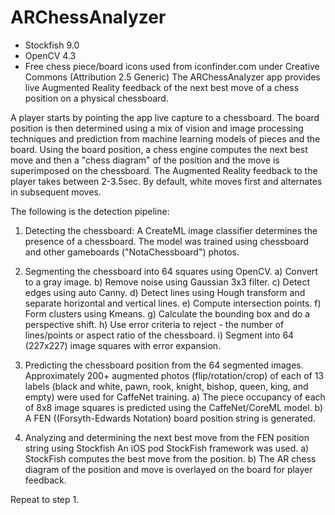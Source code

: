 # ARChessAnalyzer

- Stockfish 9.0
- OpenCV 4.3
- Free chess piece/board icons used from iconfinder.com under Creative Commons (Attribution 2.5 Generic)
The ARChessAnalyzer app provides live Augmented Reality feedback of the next best move of a chess position on a physical chessboard.

A player starts by pointing the app live capture to a chessboard. The board position is then determined using a mix of vision and image processing techniques and prediction from machine learning models of pieces and the board. Using the board position, a chess engine computes the next best move and then a "chess diagram" of the position and the move is superimposed on the chessboard. The Augmented Reality feedback to the player takes between 2-3.5sec. By default, white moves first and alternates in subsequent moves.


The following is the detection pipeline:

1. Detecting the chessboard: A CreateML image classifier determines the presence of a chessboard. The model was trained using chessboard and other gameboards ("NotaChessboard") photos.

2. Segmenting the chessboard into 64 squares using OpenCV.
a) Convert to a gray image.
b) Remove noise using Gaussian 3x3 filter.
c) Detect edges using auto Canny.
d) Detect lines using Hough transform and separate horizontal and vertical lines.
e) Compute intersection points.
f) Form clusters using Kmeans.
g) Calculate the bounding box and do a perspective shift.
h) Use error criteria to reject - the number of lines/points or aspect ratio of the chessboard.
i) Segment into 64 (227x227) image squares with error expansion.

3) Predicting the chessboard position from the 64 segmented images. Approximately 200+ augmented photos (flip/rotation/crop) of each of 13 labels (black and white, pawn, rook, knight, bishop, queen, king, and empty) were used for CaffeNet training.
a) The piece occupancy of each of 8x8 image squares is predicted using the CaffeNet/CoreML model.
b) A FEN ((Forsyth-Edwards Notation) board position string is generated.

4) Analyzing and determining the next best move from the FEN position string using Stockfish An iOS pod StockFish framework was used.
a) StockFish computes the best move from the position.
b) The AR chess diagram of the position and move is overlayed on the board for player feedback.

Repeat to step 1.  
